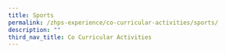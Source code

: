 ```yaml
---
title: Sports
permalink: /zhps-experience/co-curricular-activities/sports/
description: ""
third_nav_title: Co Curricular Activities
---
```

